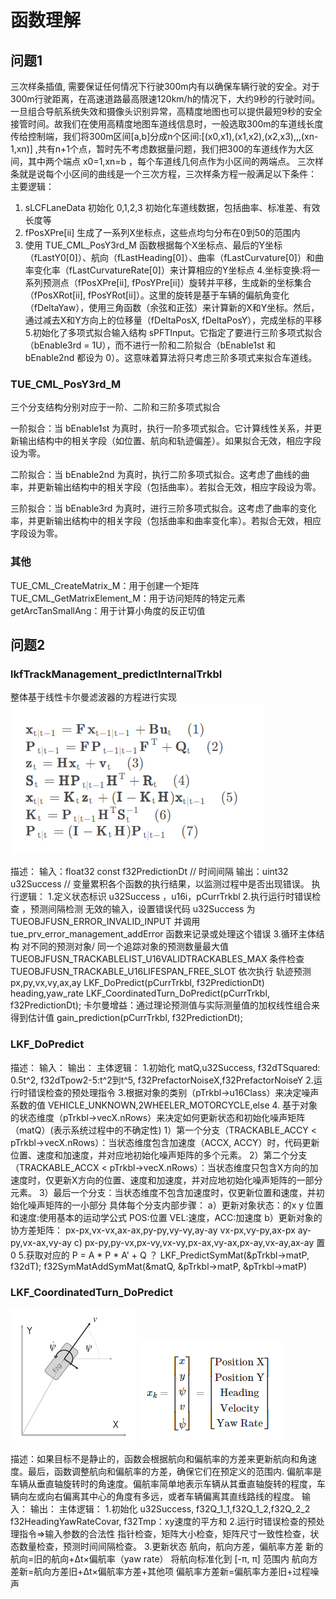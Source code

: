# 函数理解

## 问题1

三次样条插值,
需要保证任何情况下行驶300m内有以确保车辆行驶的安全。对于300m行驶距离，在高速道路最高限速120km/h的情况下，大约9秒的行驶时间。一旦组合导航系统失效和摄像头识别异常，高精度地图也可以提供最短9秒的安全接管时间。故我们在使用高精度地图车道线信息时，一般选取300m的车道线长度传给控制端，我们将300m区间[a,b]分成n个区间:[(x0,x1),(x1,x2),(x2,x3),,,(xn-1,xn)] ,共有n+1个点，暂时先不考虑数据量问题，我们把300的车道线作为大区间，其中两个端点 x0=1,xn=b ，每个车道线几何点作为小区间的两端点。
三次样条就是说每个小区间的曲线是一个三次方程，三次样条方程一般满足以下条件：
主要逻辑：

1. sLCFLaneData 初始化 0,1,2,3
    初始化车道线数据，包括曲率、标准差、有效长度等
2. fPosXPre[ii] 生成了一系列X坐标点，这些点均匀分布在0到50的范围内
3. 使用 TUE_CML_PosY3rd_M 函数根据每个X坐标点、最后的Y坐标（fLastY0[0]）、航向（fLastHeading[0]）、曲率（fLastCurvature[0]）和曲率变化率（fLastCurvatureRate[0]）来计算相应的Y坐标点
4.坐标变换:将一系列预测点（fPosXPre[ii], fPosYPre[ii]）旋转并平移，生成新的坐标集合（fPosXRot[ii], fPosYRot[ii]）。这里的旋转是基于车辆的偏航角变化（fDeltaYaw），使用三角函数（余弦和正弦）来计算新的X和Y坐标。然后，通过减去X和Y方向上的位移量（fDeltaPosX, fDeltaPosY），完成坐标的平移
5.初始化了多项式拟合输入结构 sPFTInput。它指定了要进行三阶多项式拟合（bEnable3rd = 1U），而不进行一阶和二阶拟合（bEnable1st 和 bEnable2nd 都设为 0）。这意味着算法将只考虑三阶多项式来拟合车道线。

### TUE_CML_PosY3rd_M

三个分支结构分别对应于一阶、二阶和三阶多项式拟合

一阶拟合：当 bEnable1st 为真时，执行一阶多项式拟合。它计算线性关系，并更新输出结构中的相关字段（如位置、航向和轨迹偏差）。如果拟合无效，相应字段设为零。

二阶拟合：当 bEnable2nd 为真时，执行二阶多项式拟合。这考虑了曲线的曲率，并更新输出结构中的相关字段（包括曲率）。若拟合无效，相应字段设为零。

三阶拟合：当 bEnable3rd 为真时，进行三阶多项式拟合。这考虑了曲率的变化率，并更新输出结构中的相关字段（包括曲率和曲率变化率）。若拟合无效，相应字段设为零。

### 其他

TUE_CML_CreateMatrix_M：用于创建一个矩阵
TUE_CML_GetMatrixElement_M：用于访问矩阵的特定元素
 getArcTanSmallAng：用于计算小角度的反正切值
## 问题2 

### lkfTrackManagement_predictInternalTrkbl

整体基于线性卡尔曼滤波器的方程进行实现
![lkf](微信图片_20240107120706.png)

描述：
输入：float32 const f32PredictionDt  // 时间间隔
输出：uint32 u32Success // 变量累积各个函数的执行结果，以监测过程中是否出现错误。
执行逻辑：
1.定义状态标识 u32Success ，u16i，pCurrTrkbl
2.执行运行时错误检查 ，预测间隔检测 无效的输入，设置错误代码 u32Success 为 TUEOBJFUSN_ERROR_INVALID_INPUT 并调用 tue_prv_error_management_addError 函数来记录或处理这个错误
3.循环主体结构
    对不同的预测对象/ 同一个追踪对象的预测数量最大值
    TUEOBJFUSN_TRACKABLELIST_U16VALIDTRACKABLES_MAX
        条件检查 TUEOBJFUSN_TRACKABLE_U16LIFESPAN_FREE_SLOT
            依次执行 轨迹预测
            px,py,vx,vy,ax,ay
            LKF_DoPredict(pCurrTrkbl, f32PredictionDt)
            heading,yaw_rate
            LKF_CoordinatedTurn_DoPredict(pCurrTrkbl, f32PredictionDt);
            卡尔曼增益：通过理论预测值与实际测量值的加权线性组合来得到估计值
            gain_prediction(pCurrTrkbl, f32PredictionDt);

### LKF_DoPredict

描述：
输入：
输出：
主体逻辑：
    1.初始化 matQ,u32Success,
    f32dTSquared: 0.5t^2,
    f32dTpow2-5:t^2到t^5,
    f32PrefactorNoiseX,f32PrefactorNoiseY
    2.运行时错误检查的预处理指令
    3.根据对象的类别（pTrkbl->u16Class）来决定噪声系数的值 VEHICLE_UNKNOWN,2WHEELER_MOTORCYCLE,else
    4. 基于对象的状态维度（pTrkbl->vecX.nRows）来决定如何更新状态和初始化噪声矩阵（matQ）(表示系统过程中的不确定性)
        1）第一个分支（TRACKABLE_ACCY < pTrkbl->vecX.nRows）：当状态维度包含加速度（ACCX, ACCY）时，代码更新位置、速度和加速度，并对应地初始化噪声矩阵的多个元素。
        2）第二个分支（TRACKABLE_ACCX < pTrkbl->vecX.nRows）：当状态维度只包含X方向的加速度时，仅更新X方向的位置、速度和加速度，并对应地初始化噪声矩阵的一部分元素。
        3）最后一个分支：当状态维度不包含加速度时，仅更新位置和速度，并初始化噪声矩阵的一小部分
        具体每个分支内部步骤：
            a）更新对象状态：的x y 位置和速度:使用基本的运动学公式
            POS:位置 VEL:速度，ACC:加速度
            b）更新对象的协方差矩阵：
            px-px,vx-vx,ax-ax,py-py,vy-vy,ay-ay
            vx-px,vy-py,ax-px ay-py,vx-ax,vy-ay
        c) px-py,py-vx,px-vy,vx-vy,px-ax,vy-ax,px-ay,vx-ay,ax-ay 置0
    5.获取对应的 P = A * P * A' + Q ？
    LKF_PredictSymMat(&pTrkbl->matP, f32dT);
    f32SymMatAddSymMat(&matQ, &pTrkbl->matP, &pTrkbl->matP)

### LKF_CoordinatedTurn_DoPredict

![CTRV](CTRV-Model.png)
![CTRV](微信图片_20240107135046.png)

描述：如果目标不是静止的，函数会根据航向和偏航率的方差来更新航向和角速度。最后，函数调整航向和偏航率的方差，确保它们在预定义的范围内.
偏航率是车辆从垂直轴旋转时的角速度。偏航率简单地表示车辆从其垂直轴旋转的程度，车辆向左或向右偏离其中心的角度有多远，或者车辆偏离其直线路线的程度。
输入：
输出：
主体逻辑：
    1.初始化 u32Success,
    f32Q_1_1,f32Q_1_2,f32Q_2_2
    f32HeadingYawRateCovar,
    f32Tmp：xy速度的平方和
    2.运行时错误检查的预处理指令=>输入参数的合法性
        指针检查，矩阵大小检查，矩阵尺寸一致性检查，状态数量检查，预测时间间隔检查。
    3.更新状态 航向，航向方差，偏航率方差
        新的航向=旧的航向+Δt×偏航率（yaw rate）
        将航向标准化到 [-π, π] 范围内
        航向方差新=航向方差旧+Δt×偏航率方差+其他项
        偏航率方差新=偏航率方差旧+过程噪声


